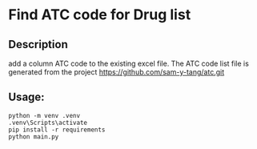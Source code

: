 # Find ATC code for Drug list

## Description

add a column ATC code to the existing excel file.
The ATC code list file is generated from the project https://github.com/sam-y-tang/atc.git

## Usage:

```commandline
python -m venv .venv
.venv\Scripts\activate
pip install -r requirements
python main.py
```
